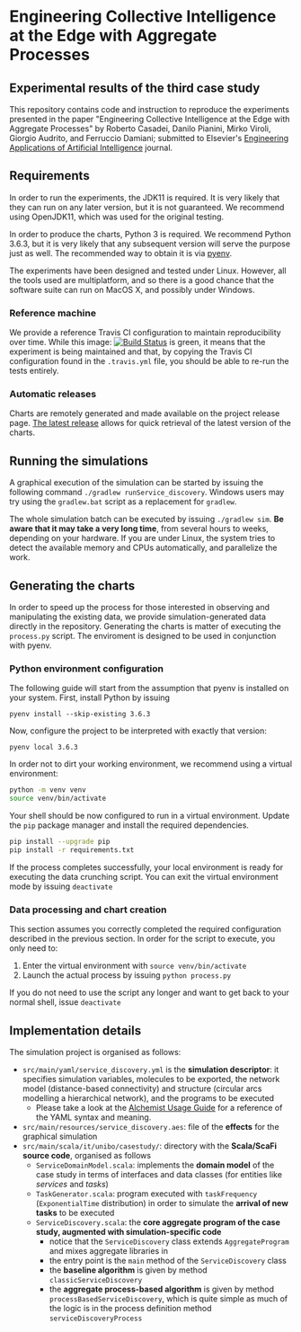 # Engineering Collective Intelligence at the Edge with Aggregate Processes

## Experimental results of the third case study

This repository contains code and instruction to reproduce the experiments presented in the paper "Engineering Collective Intelligence at the Edge with Aggregate Processes" by Roberto Casadei, Danilo Pianini, Mirko Viroli, Giorgio Audrito, and Ferruccio Damiani; submitted to Elsevier's [Engineering Applications of Artificial Intelligence](https://www.journals.elsevier.com/engineering-applications-of-artificial-intelligence) journal.

## Requirements

In order to run the experiments, the JDK11 is required.
It is very likely that they can run on any later version, but it is not guaranteed.
We recommend using OpenJDK11, which was used for the original testing.

In order to produce the charts, Python 3 is required.
We recommend Python 3.6.3, but it is very likely that any subsequent version will serve the purpose just as well.
The recommended way to obtain it is via [pyenv](https://github.com/pyenv/pyenv).

The experiments have been designed and tested under Linux.
However, all the tools used are multiplatform, and so there is a good chance that the software suite can run on MacOS X, and possibly under Windows.

### Reference machine

We provide a reference Travis CI configuration to maintain reproducibility over time.
While this image: [![Build Status](https://travis-ci.org/DanySK/Experiment-2019-EAAI-Processes.svg?branch=master)](https://travis-ci.org/DanySK/Experiment-2019-EAAI-Processes)
is green, it means that the experiment is being maintained and that, by copying the Travis CI configuration found in the `.travis.yml` file, you should be able to re-run the tests entirely.

### Automatic releases

Charts are remotely generated and made available on the project release page.
[The latest release](https://github.com/DanySK/Experiment-2019-EAAI-Processes/releases/latest) allows for quick retrieval of the latest version of the charts.

## Running the simulations

A graphical execution of the simulation can be started by issuing the following command
`./gradlew runService_discovery`.
Windows users may try using the `gradlew.bat` script as a replacement for `gradlew`.

The whole simulation batch can be executed by issuing `./gradlew sim`. **Be aware that it may take a very long time**, from several hours to weeks, depending on your hardware.
If you are under Linux, the system tries to detect the available memory and CPUs automatically, and parallelize the work.

## Generating the charts

In order to speed up the process for those interested in observing and manipulating the existing data, we provide simulation-generated data directly in the repository.
Generating the charts is matter of executing the `process.py` script.
The enviroment is designed to be used in conjunction with pyenv.

### Python environment configuration

The following guide will start from the assumption that pyenv is installed on your system.
First, install Python by issuing

``pyenv install --skip-existing 3.6.3``

Now, configure the project to be interpreted with exactly that version:

``pyenv local 3.6.3``

In order not to dirt your working environment, we recommend using a virtual environment:

```bash
python -m venv venv
source venv/bin/activate
```

Your shell should be now configured to run in a virtual environment.
Update the `pip` package manager and install the required dependencies.

```bash
pip install --upgrade pip
pip install -r requirements.txt
```

If the process completes successfully, your local environment is ready for executing the data crunching script.
You can exit the virtual environment mode by issuing ``deactivate``

### Data processing and chart creation

This section assumes you correctly completed the required configuration described in the previous section.
In order for the script to execute, you only need to:

1. Enter the virtual environment with `source venv/bin/activate`
2. Launch the actual process by issuing `python process.py`

If you do not need to use the script any longer and want to get back to your normal shell, issue `deactivate`

## Implementation details

The simulation project is organised as follows:

- `src/main/yaml/service_discovery.yml` is the **simulation descriptor**: it specifies simulation variables, molecules to be exported, the network model (distance-based connectivity) and structure (circular arcs modelling a hierarchical network), and the programs to be executed
    - Please take a look at the [Alchemist Usage Guide](https://alchemistsimulator.github.io/wiki/usage/yaml/) for a reference of the YAML syntax and meaning.
- `src/main/resources/service_discovery.aes`: file of the **effects** for the graphical simulation
- `src/main/scala/it/unibo/casestudy/`: directory with the **Scala/ScaFi source code**, organised as follows
    - `ServiceDomainModel.scala`: implements the **domain model** of the case study in terms of interfaces and data classes (for entities like *services* and *tasks*)
    - `TaskGenerator.scala`: program executed with `taskFrequency` (`ExponentialTime` distribution) in order to simulate the **arrival of new tasks** to be executed
    - `ServiceDiscovery.scala`: the **core aggregate program of the case study, augmented with simulation-specific code**
        - notice that the `ServiceDiscovery` class extends `AggregateProgram` and mixes aggregate libraries in
        - the entry point is the `main` method of the `ServiceDiscovery` class
        - the **baseline algorithm** is given by method `classicServiceDiscovery`
        - the **aggregate process-based algorithm** is given by method `processBasedServiceDiscovery`,
        which is quite simple as much of the logic is in the process definition method `serviceDiscoveryProcess`
